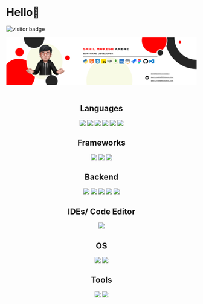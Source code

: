 # Hello👋
<img align="left" src="https://visitor-badge.laobi.icu/badge?page_id=sahilambre" alt="visitor badge"/> <br/>


<div align="center">
  <a href="" />
   <img src="Group 1 copy.png" />
</div> 
  </a> 


<div align="center">

<!--
  [![Contribution Stats](https://github-contribution-stats.vercel.app/api/?username=sahilambre)](https://github.com/LordDashMe/github-contribution-stats/)
</div>
-->

<br>

<!--Languages -->
<div align="center">
  <h2>Languages</h2>
  
  ![](https://img.shields.io/badge/Code-HTML5-informational?style=flat&logo=html5&logoColor=white&color=brightgreen)
  ![](https://img.shields.io/badge/Code-CSS3-informational?style=flat&logo=css3&logoColor=white&color=brightgreen)
  ![](https://img.shields.io/badge/Code-JavaScript-informational?style=flat&logo=javascript&logoColor=white&color=brightgreen)
  ![](https://img.shields.io/badge/Code-TypeScript-informational?style=flat&logo=typescript&logoColor=white&color=brightgreen)
  ![](https://img.shields.io/badge/Code-Python-informational?style=flat&logo=python&logoColor=white&color=brightgreen)
  ![](https://img.shields.io/badge/Code-Java-informational?style=flat&logo=java&logoColor=white&color=brightgreen)

  <h2>Frameworks</h2>
  
  ![](https://img.shields.io/badge/Code-ReactJS-informational?style=flat&logo=react&logoColor=white&color=brightgreen)
  ![](https://img.shields.io/badge/Code-Bootstrap-informational?style=flat&logo=bootstrap&logoColor=white&color=brightgreen)
  ![](https://img.shields.io/badge/Code-Materlialize-informational?style=flat&logo=Materlialize&logoColor=white&color=brightgreen)


  <h2>Backend</h2>
  
  ![](https://img.shields.io/badge/Code-NodeJS-informational?style=flat&logo=node.js&logoColor=white&color=brightgreen)
  ![](https://img.shields.io/badge/Code-Express-informational?style=flat&logo=express&logoColor=white&color=brightgreen)
  ![](https://img.shields.io/badge/Database-MongoDB-informational?style=flat&logo=mongodb&logoColor=white&color=brightgreen)
  ![](https://img.shields.io/badge/Database-MySQL-informational?style=flat&logo=mysql&logoColor=white&color=brightgreen)
  ![](https://img.shields.io/badge/Cloud-AWS-informational?style=flat&logo=amazon&logoColor=white&color=brightgreen)

  <h2>IDEs/ Code Editor</h2>

  ![](https://img.shields.io/badge/Editor-VSCode-informational?style=flat&logo=visualstudiocode&logoColor=white&color=brightgreen)

  <h2>OS</h2>
  
  ![](https://img.shields.io/badge/OS-Windows-informational?style=flat&logo=windows&logoColor=white&color=brightgreen)
  ![](https://img.shields.io/badge/OS-MacOS-informational?style=flat&logo=macos&logoColor=white&color=brightgreen) 

  <h2>Tools</h2>
  
  ![](https://img.shields.io/badge/Tools-Git-informational?style=flat&logo=git&logoColor=white&color=brightgreen)
  ![](https://img.shields.io/badge/Tools-Docker-informational?style=flat&logo=docker&logoColor=white&color=brightgreen)
  
  
</div>


<!-- 
##Github Trophies

[![Sahil's Github Trophies](https://github-profile-trophy.vercel.app/?username=sahilambre&theme=onedark&column=3&margin-w=15&margin-h=15)](https://github.com/rahulkarda/readme-components) 
--->




 
